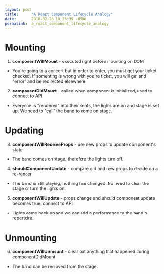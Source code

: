 ```yaml
---
layout: post
title:      "A React Component Lifecycle Analogy"
date:       2018-02-26 18:23:39 -0500
permalink:  a_react_component_lifecycle_analogy
---
```


# Mounting

1. **componentWillMount** - executed right before mounting on DOM

* You're going to a concert but in order to enter, you must get your ticket checked. If somehting is wrong with you're ticket, you will get and "error" and be redirected elsewhere.

2. **componentDidMount** - called when component is initialized, used to connect to API

* Everyone is "rendered" into their seats, the lights are on and stage is set up. We need to "call" the band to come on stage. 


# Updating

3. **componentWillReceiveProps** - use new props to update component's state

* The band comes on stage, therefore the lights turn off.

4. **shouldComponentUpdate** -  compare old and new props to decide on a re-render

* The band is still playing, nothing has changed. No need to clear the stage or turn the lights on.

5. **componentWillUpdate** - props change and should component update becomes true, connect to API

*  Lights come back on and we can add a performance to the band's repertoire.
 
 # Unmounting
 
6. **componentWillUnmount** - clear out anything that happened during componentDidMount

 * The band can be removed from the stage.

 
 
